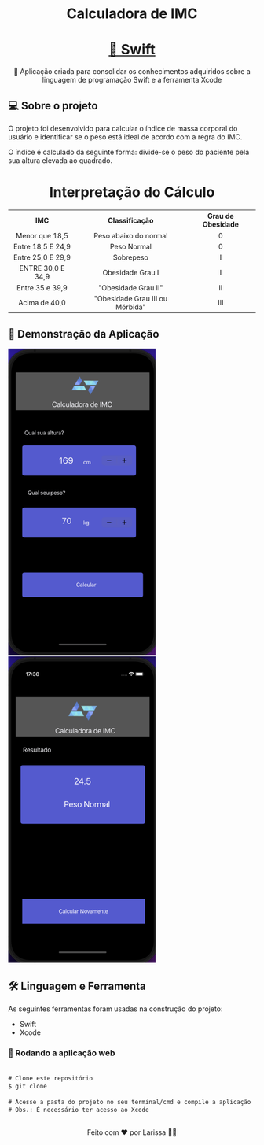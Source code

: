 <h1 align="center">Calculadora de IMC</h1>

<h1 align="center">
    <a href="https://www.swift.org/">🔗 Swift</a>
</h1>
<p align="center">🚀 Aplicação criada para consolidar os conhecimentos adquiridos sobre a linguagem de programação Swift e a ferramenta Xcode</p>

## 💻 Sobre o projeto

O projeto foi desenvolvido para calcular o índice de massa corporal do usuário e identificar se o peso está ideal de acordo com a regra do IMC.

O índice é calculado da seguinte forma: divide-se o peso do paciente pela sua altura elevada ao quadrado.

<h1 align="center"> Interpretação do Cálculo</h1>

<table>
   <tr>
       <th>IMC</th>
       <th>Classificação</th>
       <th align="center">Grau de Obesidade</th>
   </tr>
   <tr align = center>
       <td>Menor que 18,5</td>
       <td>Peso abaixo do normal</td>
       <td>0</td>
   </tr>
   <tr align = center>
   <td>Entre 18,5 E 24,9</td>
       <td>Peso Normal</td>
       <td>0</td>
   </tr>
   <tr align = center>
   <td>Entre 25,0 E 29,9</td>
       <td>Sobrepeso</td>
       <td>I</td>
   </tr>
    <tr align = center>
   <td>ENTRE 30,0 E 34,9</td>
       <td>Obesidade Grau I</td>
       <td>I</td>
   </tr>
   <tr align = center>
   <td>Entre 35 e 39,9</td>
       <td>"Obesidade Grau II"</td>
       <td>II</td>
   </tr>
      <tr align = center>
   <td>Acima de 40,0</td>
       <td>"Obesidade Grau III ou Mórbida"</td>
       <td>III</td>
   </tr>
</table>

## 🎨 Demonstração da Aplicação

<p>
<img alt="Página inicial" title="Calculo" src="/Assets.xcassets/screen/screen1.png"  width="300" />

  <img alt="Detalhes do Cáculo IMC" title="Details" src="/Assets.xcassets/screen/screen2.png" width="300" />
  </p>

## 🛠 Linguagem e Ferramenta

As seguintes ferramentas foram usadas na construção do projeto:

- Swift
- Xcode

### 🧭 Rodando a aplicação web

```

# Clone este repositório
$ git clone

# Acesse a pasta do projeto no seu terminal/cmd e compile a aplicação
# Obs.: É necessário ter acesso ao Xcode


```

<p align="center">Feito com ❤️ por Larissa 👋🏽
